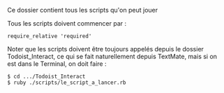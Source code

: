 Ce dossier contient tous les scripts qu'on peut jouer

Tous les scripts doivent commencer par :

    require_relative 'required'
    
Noter que les scripts doivent être toujours appelés depuis le dossier Todoist_Interact, ce qui se fait naturellement depuis TextMate, mais si on est dans le Terminal, on doit faire :

    $ cd .../Todoist_Interact
    $ ruby ./scripts/le_script_a_lancer.rb